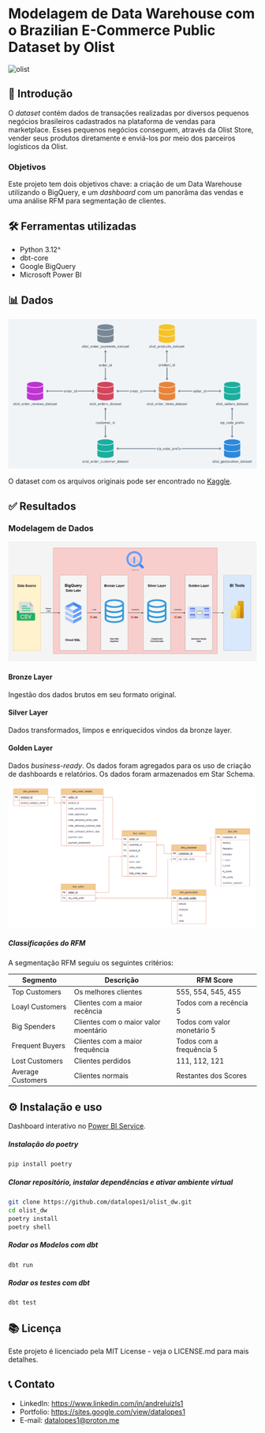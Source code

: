 # Modelagem de Data Warehouse com o Brazilian E-Commerce Public Dataset by Olist
![olist](https://i.imgur.com/EoWCjR8.jpeg)

## 📌 Introdução
O *dataset* contém dados de transações realizadas por diversos pequenos negócios brasileiros cadastrados na plataforma de vendas para marketplace. Esses pequenos negócios conseguem, através da Olist Store, vender seus produtos diretamente e enviá-los por meio dos parceiros logísticos da Olist.

### Objetivos
Este projeto tem dois objetivos chave: a criação de um Data Warehouse utilizando o BigQuery, e um *dashboard* com um panorâma das vendas e uma análise RFM para segmentação de clientes.


## 🛠️ Ferramentas utilizadas
- Python 3.12^
- dbt-core 
- Google BigQuery
- Microsoft Power BI

## 📊 Dados

![erd](docs/img/HRhd2Y0.png)

O dataset com os arquivos originais pode ser encontrado no [Kaggle](https://www.kaggle.com/datasets/olistbr/brazilian-ecommerce).

## ✅ Resultados
### Modelagem de Dados

![arq](docs/img/archi.png)

#### Bronze Layer

Ingestão dos dados brutos em seu formato original. 

#### Silver Layer

Dados transformados, limpos e enriquecidos vindos da bronze layer.

#### Golden Layer

Dados *business-ready*. Os dados foram agregados para os uso de criação de dashboards e relatórios. Os dados foram armazenados em Star Schema.

![golden](docs/img/golden.png)

##### Classificações do RFM

A segmentação RFM seguiu os seguintes critérios:

|Segmento|Descrição|RFM Score|
|---|---|---|
|Top Customers|Os melhores clientes|555, 554, 545, 455|
|Loayl Customers|Clientes com a maior recência|Todos com a recência 5|
|Big Spenders|Clientes com o maior valor moentário|Todos com valor monetário 5|
|Frequent Buyers|Clientes com a maior frequência|Todos com a frequência 5|
|Lost Customers|Clientes perdidos|111, 112, 121|
|Average Customers|Clientes normais|Restantes dos Scores|


## ⚙️ Instalação e uso

Dashboard interativo no [Power BI Service](https://app.powerbi.com/view?r=eyJrIjoiMGU5NDQ1ZmEtMzNhOC00OGU3LTk4OTktY2EyY2M3ZGVmMDUxIiwidCI6ImJmOWUzNDgwLTkyM2UtNDNmMS04OTE1LTlmMmY3YjY2NTc0MSJ9).

##### Instalação do poetry

```bash
pip install poetry
```

##### Clonar repositório, instalar dependências e ativar ambiente virtual

```bash
git clone https://github.com/datalopes1/olist_dw.git
cd olist_dw
poetry install
poetry shell
```

##### Rodar os Modelos com dbt

```bash
dbt run
```

##### Rodar os testes com dbt

```bash
dbt test
```
## 📚 Licença
Este projeto é licenciado pela MIT License - veja o LICENSE.md para mais detalhes.

## 📞 Contato
- LinkedIn: https://www.linkedin.com/in/andreluizls1
- Portfolio: https://sites.google.com/view/datalopes1
- E-mail: datalopes1@proton.me
